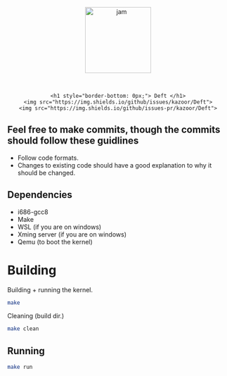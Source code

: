 <div align="center">
	<p>
    		<img src="https://i.imgur.com/3EIDn6n.png" width="150" alt="jam" />
  	</p> </br>
	
	<h1 style="border-bottom: 0px;"> Deft </h1>
	<img src="https://img.shields.io/github/issues/kazoor/Deft">
	<img src="https://img.shields.io/github/issues-pr/kazoor/Deft">
</div>


## Feel free to make commits, though the commits should follow these guidlines
- Follow code formats.
- Changes to existing code should have a good explanation to why it should be changed.

## Dependencies
- i686-gcc8
- Make
- WSL (if you are on windows)
- Xming server (if you are on windows)
- Qemu (to boot the kernel)

# Building
Building + running the kernel.
```sh
make
```

Cleaning (build dir.)
```sh 
make clean
```
## Running
```sh
make run
```
